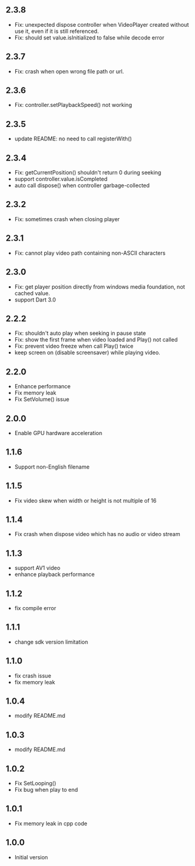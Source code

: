 ## 2.3.8

* Fix: unexpected dispose controller when VideoPlayer created without use it, even if it is still referenced.
* Fix: should set value.isInitialized to false while decode error

## 2.3.7

* Fix: crash when open wrong file path or url.

## 2.3.6

* Fix: controller.setPlaybackSpeed() not working

## 2.3.5

* update README: no need to call registerWith()

## 2.3.4

* Fix: getCurrentPosition() shouldn't return 0 during seeking
* support controller.value.isCompleted
* auto call dispose() when controller garbage-collected

## 2.3.2

* Fix: sometimes crash when closing player

## 2.3.1

* Fix: cannot play video path containing non-ASCII characters

## 2.3.0
* Fix: get player position directly from windows media foundation, not cached value.
* support Dart 3.0

## 2.2.2

* Fix: shouldn't auto play when seeking in pause state
* Fix: show the first frame when video loaded and Play() not called
* Fix: prevent video freeze when call Play() twice
* keep screen on (disable screensaver) while playing video.

## 2.2.0

* Enhance performance
* Fix memory leak
* Fix SetVolume() issue

## 2.0.0

* Enable GPU hardware acceleration

## 1.1.6

* Support non-English filename

## 1.1.5

* Fix video skew when width or height is not multiple of 16

## 1.1.4

* Fix crash when dispose video which has no audio or video stream

## 1.1.3

* support AV1 video
* enhance playback performance

## 1.1.2

* fix compile error

## 1.1.1

* change sdk version limitation

## 1.1.0

* fix crash issue
* fix memory leak

## 1.0.4

* modify README.md

## 1.0.3

* modify README.md

## 1.0.2

* Fix SetLooping()
* Fix bug when play to end

## 1.0.1

* Fix memory leak in cpp code

## 1.0.0

* Initial version
